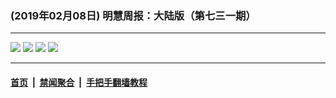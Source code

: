 ### (2019年02月08日) 明慧周报：大陆版（第七三一期） 

---

<img src="http://qikan.minghui.org/mhqkpage/qikanimage/2019/02/08/mhzb_731_pdf-online1.png"/> 

<img src="http://qikan.minghui.org/mhqkpage/qikanimage/2019/02/08/mhzb_731_pdf-online2.png"/> 

<img src="http://qikan.minghui.org/mhqkpage/qikanimage/2019/02/08/mhzb_731_pdf-online3.png"/> 

<img src="http://qikan.minghui.org/mhqkpage/qikanimage/2019/02/08/mhzb_731_pdf-online4.png"/> 



---

#### [首页](../../../..) &nbsp;|&nbsp; [禁闻聚合](https://github.com/gfw-breaker/banned-news) &nbsp;|&nbsp; [手把手翻墙教程](https://github.com/gfw-breaker/guides) 